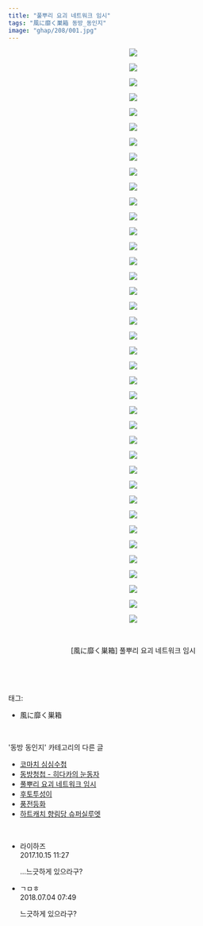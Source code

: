 ```yaml
---
title: "풀뿌리 요괴 네트워크 임시"
tags: "風に靡く巣箱 동방_동인지"
image: "ghap/208/001.jpg"
---
```

<div class="article">
<p style="text-align: center; clear: none; float: none;"><img src="{{ site.nasurl }}/ghap/208/001.jpg"/></p>
<p style="text-align: center; clear: none; float: none;"><img src="{{ site.nasurl }}/ghap/208/002.png"/></p>
<p style="text-align: center; clear: none; float: none;"><img src="{{ site.nasurl }}/ghap/208/003.jpg"/></p>
<p style="text-align: center; clear: none; float: none;"><img src="{{ site.nasurl }}/ghap/208/004.jpg"/></p>
<p style="text-align: center; clear: none; float: none;"><img src="{{ site.nasurl }}/ghap/208/005.jpg"/></p>
<p style="text-align: center; clear: none; float: none;"><img src="{{ site.nasurl }}/ghap/208/006.jpg"/></p>
<p style="text-align: center; clear: none; float: none;"><img src="{{ site.nasurl }}/ghap/208/007.jpg"/></p>
<p style="text-align: center; clear: none; float: none;"><img src="{{ site.nasurl }}/ghap/208/008.jpg"/></p>
<p style="text-align: center; clear: none; float: none;"><img src="{{ site.nasurl }}/ghap/208/009.jpg"/></p>
<p style="text-align: center; clear: none; float: none;"><img src="{{ site.nasurl }}/ghap/208/010.jpg"/></p>
<p style="text-align: center; clear: none; float: none;"><img src="{{ site.nasurl }}/ghap/208/011.jpg"/></p>
<p style="text-align: center; clear: none; float: none;"><img src="{{ site.nasurl }}/ghap/208/012.jpg"/></p>
<p style="text-align: center; clear: none; float: none;"><img src="{{ site.nasurl }}/ghap/208/013.jpg"/></p>
<p style="text-align: center; clear: none; float: none;"><img src="{{ site.nasurl }}/ghap/208/014.jpg"/></p>
<p style="text-align: center; clear: none; float: none;"><img src="{{ site.nasurl }}/ghap/208/015.jpg"/></p>
<p style="text-align: center; clear: none; float: none;"><img src="{{ site.nasurl }}/ghap/208/016.jpg"/></p>
<p style="text-align: center; clear: none; float: none;"><img src="{{ site.nasurl }}/ghap/208/017.jpg"/></p>
<p style="text-align: center; clear: none; float: none;"><img src="{{ site.nasurl }}/ghap/208/018.jpg"/></p>
<p style="text-align: center; clear: none; float: none;"><img src="{{ site.nasurl }}/ghap/208/019.jpg"/></p>
<p style="text-align: center; clear: none; float: none;"><img src="{{ site.nasurl }}/ghap/208/020.jpg"/></p>
<p style="text-align: center; clear: none; float: none;"><img src="{{ site.nasurl }}/ghap/208/021.jpg"/></p>
<p style="text-align: center; clear: none; float: none;"><img src="{{ site.nasurl }}/ghap/208/022.jpg"/></p>
<p style="text-align: center; clear: none; float: none;"><img src="{{ site.nasurl }}/ghap/208/023.jpg"/></p>
<p style="text-align: center; clear: none; float: none;"><img src="{{ site.nasurl }}/ghap/208/024.jpg"/></p>
<p style="text-align: center; clear: none; float: none;"><img src="{{ site.nasurl }}/ghap/208/025.jpg"/></p>
<p style="text-align: center; clear: none; float: none;"><img src="{{ site.nasurl }}/ghap/208/026.jpg"/></p>
<p style="text-align: center; clear: none; float: none;"><img src="{{ site.nasurl }}/ghap/208/027.jpg"/></p>
<p style="text-align: center; clear: none; float: none;"><img src="{{ site.nasurl }}/ghap/208/028.jpg"/></p>
<p style="text-align: center; clear: none; float: none;"><img src="{{ site.nasurl }}/ghap/208/029.jpg"/></p>
<p style="text-align: center; clear: none; float: none;"><img src="{{ site.nasurl }}/ghap/208/030.jpg"/></p>
<p style="text-align: center; clear: none; float: none;"><img src="{{ site.nasurl }}/ghap/208/031.jpg"/></p>
<p style="text-align: center; clear: none; float: none;"><img src="{{ site.nasurl }}/ghap/208/032.jpg"/></p>
<p style="text-align: center; clear: none; float: none;"><img src="{{ site.nasurl }}/ghap/208/033.jpg"/></p>
<p style="text-align: center; clear: none; float: none;"><img src="{{ site.nasurl }}/ghap/208/034.jpg"/></p>
<p style="text-align: center; clear: none; float: none;"><img src="{{ site.nasurl }}/ghap/208/035.jpg"/></p>
<p style="text-align: center; clear: none; float: none;"><img src="{{ site.nasurl }}/ghap/208/036.jpg"/></p>
<p style="text-align: center; clear: none; float: none;"><img src="{{ site.nasurl }}/ghap/208/037.jpg"/></p>
<p style="text-align: center; clear: none; float: none;"><img src="{{ site.nasurl }}/ghap/208/038.jpg"/></p>
<p style="text-align: center; clear: none; float: none;"><img src="{{ site.nasurl }}/ghap/208/039.jpg"/></p>
<p style="text-align: center; clear: none; float: none;"><br/></p>
<p style="text-align: center; clear: none; float: none;">[風に靡く巣箱] 풀뿌리 요괴 네트워크 임시</p>
<p><br/></p>
</div><br/>
<div class="tagTrail">
<p>태그: </p>
<ul>
<li>風に靡く巣箱</li>
</ul>
</div><br/>
<div class="another">
<p>'동방 동인지' 카테고리의 다른 글</p>
<ul>
<li><a href="/2016-06-19-ghap_210">코마치 심심수첩</a></li>
<li><a href="/2016-06-19-ghap_209">동방청첩 - 히다카의 눈동자</a></li>
<li><a href="/2016-06-19-ghap_208">풀뿌리 요괴 네트워크 임시</a></li>
<li><a href="/2016-06-19-ghap_207">후토투성이</a></li>
<li><a href="/2016-06-19-ghap_206">풍전등화</a></li>
<li><a href="/2016-06-19-ghap_205">하트캐치 향림당 슈퍼실루엣</a></li>
</ul>
</div><br/>
<div class="cb_module cb_fluid">
<div class="cb_wrt cb_profile">
<div class="comment">
<ul>
<li class="cb_thumb_off" id="comment15105806">
<div class="cb_comment_area">
<div class="cb_info_area">
<div class="cb_section">
<span class="cb_nick_name">라이하즈</span>
</div>
<div class="cb_section">
<span class="cb_date">2017.10.15 11:27 </span>
</div>
</div>
<div class="cb_dsc_comment">
<p class="cb_dsc">
											...느긋하게 있으라구?
										</p>
</div>
</div></li>
<li class="cb_thumb_off" id="comment15280437">
<div class="cb_comment_area">
<div class="cb_info_area">
<div class="cb_section">
<span class="cb_nick_name">ㄱㅁㅎ</span>
</div>
<div class="cb_section">
<span class="cb_date">2018.07.04 07:49 </span>
</div>
</div>
<div class="cb_dsc_comment">
<p class="cb_dsc">
											느긋하게 있으라구?
										</p>
</div>
</div></li>
</ul>
</div>
</div><!-- commentList close -->
</div><br/>

